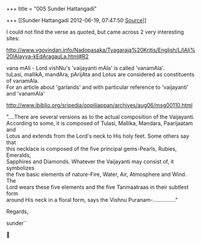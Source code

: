 +++
title = "005 Sunder Hattangadi"

+++
[[Sunder Hattangadi	2012-06-19, 07:47:50 [Source](https://groups.google.com/g/samskrita/c/qJ0K2k9leO0)]]



I could not find the verse as quoted, but came across 2 very interesting sites:



<http://www.vgovindan.info/Nadopasaka/Tyagaraja%20Kritis/English/L/lAli%20lAlayya-kEdAragauLa.html#R2>

vana mAli - Lord vishNu's 'vaijayanti mAla' is called 'vanamAla'.  
tuLasi, mallikA, mandAra, pArijAta and Lotus are considered as constituents of vanamAla.  
For an article about 'garlands' and with particular reference to 'vaijayanti' and 'vanamAla'

  
<http://www.ibiblio.org/sripedia/oppiliappan/archives/aug06/msg00110.html>

"....There are several versions as to the actual composition of the Vaijayanti.  
According to some, it is composed of Tulasi, Mallika, Mandara, Paarijaatam and  
Lotus and extends from the Lord's neck to His holy feet. Some others say that  
this necklace is composed of the five principal gems-Pearls, Rubies, Emeralds,  
Sapphires and Diamonds. Whatever the Vaijayanti may consist of, it symbolizes  
the five basic elements of nature-Fire, Water, Air, Atmosphere and Wind. The  
Lord wears these five elements and the five Tanmaatraas in their subtlest form  
around His neck in a floral form, says the Vishnu Puranam-..............."





Regards,



sunder``



